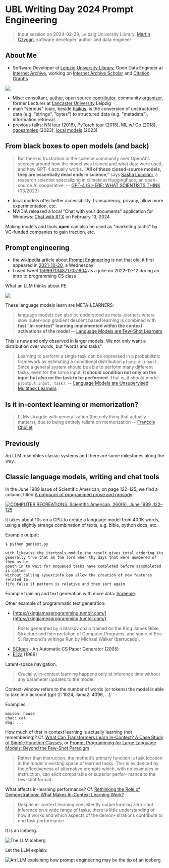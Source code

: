 # UBL Writing Day 2024 Prompt Engineering

> Input session on 2024-02-29, Leipzig University Library, [Martin
> Czygan](mailto:martin.czygan@gmail.com), software developer, author and data
> engineer

## About Me

* Software Developer at [Leipzig University
  Library](https://ub.uni-leipzig.de), Open Data Engineer at [Internet
Archive](https://archive.org), working on [Internet Archive
Scholar](https://en.wikipedia.org/wiki/Internet_Archive_Scholar) and [Citation Graphs](https://arxiv.org/abs/2110.06595)

[![](static/ia-scholar-hp.png)](https://scholar.archive.org)

* Misc: consultant,
  [author](https://scholar.google.com/citations?user=7gueY4EAAAAJ), open source
[contributor](https://github.com/miku), community
[organizer](https://golangleipzig.space/), former Lecturer at [Lancaster
University](https://www.lancasterleipzig.de/) Leipzig
* main "serious" topic, beside
  [haikus](https://golangleipzig.space/meetup-38-llm-haiku/meetup-38-llm-haiku.pdf),
is the conversion of unstructured data (e.g. "strings", "bytes") to structured data
(e.g. "metadata"), information retrieval
* previous talks: [NN tour](https://github.com/miku/nntour) (2016), [PyTorch tour](https://github.com/miku/pytorch-tour) (2018), [ML w/ Go](https://github.com/miku/mlgo) (2018), [cgosamples](https://github.com/miku/cgosamples) (2023), [local
  models](https://github.com/miku/localmodels) (2023)

## From black boxes to open models (and back)

> But there is frustration in the science community over OpenAI's secrecy
> around how the model was trained and what data were used, and how GPT-4
> actually works. "**All of these closed-source models, they are essentially dead
> ends in science**," says [Sasha Luccioni](https://www.sashaluccioni.com/), a research scientist specializing in
> climate at HuggingFace, an open-source AI cooperative. --
> [GPT-4 IS HERE: WHAT SCIENTISTS THINK](http://www.hajim.rochester.edu/che/assets/pdf/gpt-4-is-here-what-scientists-think.pdf) (03/2023)

* local models offer better accessibility, transparency, privacy, allow more experimentation, etc.
* NVIDIA released a local "Chat with your documents" application for Windows: [Chat with RTX](https://blogs.nvidia.com/blog/chat-with-rtx-available-now/) on February 13, 2024

Making models and tools **open** can also be used as "marketing tactic" by
VC-funded companies to gain traction, etc.

## Prompt engineering

* the wikipedia article about [Prompt
  Engineering](https://en.wikipedia.org/wiki/Prompt_engineering) is not that old, it first appeared in
[2021-10-20](https://en.wikipedia.org/w/index.php?title=Prompt_engineering&oldid=1050870205), a Wednesday
* I used tweet [1599971348717051904](https://twitter.com/alexandr_wang/status/1599971348717051904) as a joke on 2022-12-12 during an intro to programming CS class

What an LLM thinks about PE:

![](static/what-is-prompt-eng.png)

These language models learn are META-LEARNERS:

> language models can also be understood as meta-learners where slow
outer-loop gradient descent based learning is combined with **fast "in-context"
learning implemented within the context activations of the model** -- [Language Models are Few-Shot Learners](https://proceedings.neurips.cc/paper/2020/file/1457c0d6bfcb4967418bfb8ac142f64a-Paper.pdf)

This is new and only observed in larger models. We not only want a distribution
over words, but "words and tasks".

> Learning to perform a single task can be expressed in a
probabilistic framework as estimating a conditional distribution
`p(output|input)` . Since a general system should be able to perform many
different tasks, even for the same input, **it should condition not only on the
input but also on the task to be performed**. That is, it should model
`p(output|input, task)`. -- [Language Models are Unsupervised Multitask Learners](https://d4mucfpksywv.cloudfront.net/better-language-models/language_models_are_unsupervised_multitask_learners.pdf)

## Is it in-context learning or memorization?

> LLMs struggle with generalization (the only thing that actually matters),
> due to being entirely reliant on memorization -- [François Chollet](https://twitter.com/fchollet/status/1755250582334709970)


## Previously

An LLM resembles classic systems and there are some milestones along the way.

## Classic language models, writing and chat tools

In the June 1989 issue of Scientific American, on page 122-125, we find a
column, titled [A potpourri of programmed prose and
prosody](https://archive.org/details/ComputerRecreationsMarkovChainer):

[![COMPUTER RECREATIONS. Scientific American, 260(6), June 1989, 122–125](static/computer-recreations-markov-page-1-50.png)](https://archive.org/details/ComputerRecreationsMarkovChainer)

It takes about 10s on a CPU to create a language model from 400K words, using
a slightly strange combination of texts, e.g. bible, python docs, etc.

Example output:

```shell
$ python gentext.py

with likewise the itertools module the result gives total ordering its
generally true that am the lord when thy days that were numbered of them as he
goeth in to wait for enqueued tasks have completed before ascompleted is called
without calling sysexcinfo bpo allow the creation of new features related to
fifo false if pattern is relative and then sort again
```

Example training and text generation with more data: [Screenie](x/markov/641812.gif).

Other example of programmatic text generation:

* [https://kingjamesprogramming.tumblr.com/](https://kingjamesprogramming.tumblr.com/)

> Posts generated by a Markov chain trained on the King James Bible, Structure
> and Interpretation of Computer Programs, and some of Eric S. Raymond's
> writings Run by Michael Walker (barrucadu).

* [SCIgen](https://pdos.csail.mit.edu/archive/scigen/) - An Automatic CS Paper Generator (2005)
* [Eliza](https://web.stanford.edu/class/cs124/p36-weizenabaum.pdf) (1966)

Latent-space navigation.

> Crucially, in-context learning happens only at inference time without any
> parameter updates to the model.

Context-window refers to the number of words (or tokens) the model is able to
take into account (gpt-2: 1024, llama2: 4096, ...)

Examples:

```
maison: house
chat: cat
dog: ...
```

How much of that in context learning is actually learning (not remembering)?
Cf. [What Can Transformers Learn In-Context? A Case Study of Simple Function
Classes](https://arxiv.org/pdf/2208.01066.pdf), or [Prompt Programming for
Large Language Models: Beyond the Few-Shot
Paradigm](https://arxiv.org/pdf/2102.07350.pdf)

> Rather than instruction, the method’s primary function is task location in
> the model's existing space of learned tasks. This is evidenced by the
> effectiveness of alternative prompts which, with no examples or instruction,
> can elicit comparable or superior perfor- mance to the few-shot format.

What affects in-learning performance? Cf. [Rethinking the Role of
Demonstrations: What Makes In-Context Learning
Work?](https://arxiv.org/pdf/2202.12837.pdf)

> Despite in-context learning consistently outperforming zero-shot inference on
> a wide range of tasks, there is little understanding of how it works and
> which aspects of the demon- strations contribute to end task performance

It is an iceberg.

![The LLM iceberg](static/8gfpvm.jpg)

Let the LLM explain:

![An LLM explaining how prompt engineering may be the tip of an iceberg](static/ts-iceberg-0000.png)
